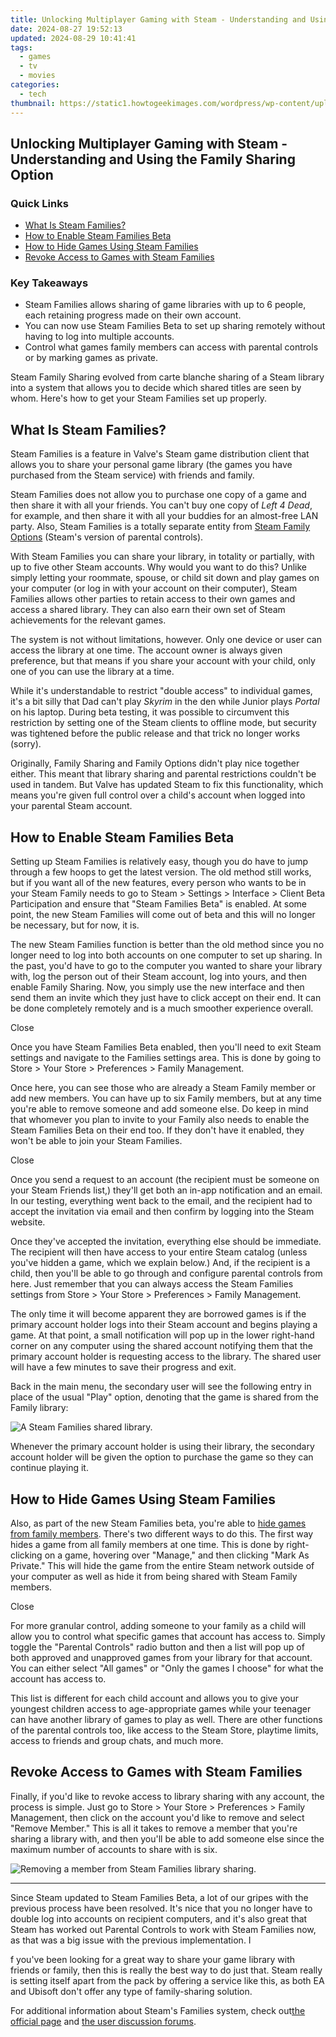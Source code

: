 ```yaml
---
title: Unlocking Multiplayer Gaming with Steam - Understanding and Using the Family Sharing Option
date: 2024-08-27 19:52:13
updated: 2024-08-29 10:41:41
tags:
  - games
  - tv
  - movies
categories:
  - tech
thumbnail: https://static1.howtogeekimages.com/wordpress/wp-content/uploads/2024/07/illustration-of-two-people-playing-video-games-in-different-places-with-the-steam-logo-in-the-center.jpg
---
```


## Unlocking Multiplayer Gaming with Steam - Understanding and Using the Family Sharing Option

### Quick Links

* [What Is Steam Families?](https://facebook-clips.techidaily.com/polishing-profile-vids-tips-and-tricks/)
* [How to Enable Steam Families Beta](https://some-techniques.techidaily.com/new-gopro-hero5-black-vs-yi-4k-action-camera-which-is-better-2023-update/)
* [How to Hide Games Using Steam Families](https://on-screen-recording.techidaily.com/new-2024-approved-guide-to-top-8-linux-screenshot-solutions/)
* [Revoke Access to Games with Steam Families](https://fox-friendly.techidaily.com/in-2024-vector-art-basics-for-newcomers-diverse-forms-and-tools/)

### Key Takeaways

* Steam Families allows sharing of game libraries with up to 6 people, each retaining progress made on their own account.
* You can now use Steam Families Beta to set up sharing remotely without having to log into multiple accounts.
* Control what games family members can access with parental controls or by marking games as private.

 Steam Family Sharing evolved from carte blanche sharing of a Steam library into a system that allows you to decide which shared titles are seen by whom. Here's how to get your Steam Families set up properly. 

##  What Is Steam Families?

 Steam Families is a feature in Valve's Steam game distribution client that allows you to share your personal game library (the games you have purchased from the Steam service) with friends and family.

 Steam Families does not allow you to purchase one copy of a game and then share it with all your friends. You can't buy one copy of _Left 4 Dead_, for example, and then share it with all your buddies for an almost-free LAN party. Also, Steam Families is a totally separate entity from [Steam Family Options](https://extra-hints.techidaily.com/updated-8k-visualization-leading-tvs-compared-side-by-side/) (Steam's version of parental controls).

 With Steam Families you can share your library, in totality or partially, with up to five other Steam accounts. Why would you want to do this? Unlike simply letting your roommate, spouse, or child sit down and play games on your computer (or log in with your account on their computer), Steam Families allows other parties to retain access to their own games and access a shared library. They can also earn their own set of Steam achievements for the relevant games.

 The system is not without limitations, however. Only one device or user can access the library at one time. The account owner is always given preference, but that means if you share your account with your child, only one of you can use the library at a time.

 While it's understandable to restrict "double access" to individual games, it's a bit silly that Dad can't play _Skyrim_ in the den while Junior plays _Portal_ on his laptop. During beta testing, it was possible to circumvent this restriction by setting one of the Steam clients to offline mode, but security was tightened before the public release and that trick no longer works (sorry).

 Originally, Family Sharing and Family Options didn't play nice together either. This meant that library sharing and parental restrictions couldn't be used in tandem. But Valve has updated Steam to fix this functionality, which means you're given full control over a child's account when logged into your parental Steam account. 

##  How to Enable Steam Families Beta

 Setting up Steam Families is relatively easy, though you do have to jump through a few hoops to get the latest version. The old method still works, but if you want all of the new features, every person who wants to be in your Steam Family needs to go to Steam > Settings > Interface > Client Beta Participation and ensure that "Steam Families Beta" is enabled. At some point, the new Steam Families will come out of beta and this will no longer be necessary, but for now, it is.

 The new Steam Families function is better than the old method since you no longer need to log into both accounts on one computer to set up sharing. In the past, you'd have to go to the computer you wanted to share your library with, log the person out of their Steam account, log into yours, and then enable Family Sharing. Now, you simply use the new interface and then send them an invite which they just have to click accept on their end. It can be done completely remotely and is a much smoother experience overall.

Close 

 Once you have Steam Families Beta enabled, then you'll need to exit Steam settings and navigate to the Families settings area. This is done by going to Store > Your Store > Preferences > Family Management.

 Once here, you can see those who are already a Steam Family member or add new members. You can have up to six Family members, but at any time you're able to remove someone and add someone else. Do keep in mind that whomever you plan to invite to your Family also needs to enable the Steam Families Beta on their end too. If they don't have it enabled, they won't be able to join your Steam Families.

Close 

 Once you send a request to an account (the recipient must be someone on your Steam Friends list,) they'll get both an in-app notification and an email. In our testing, everything went back to the email, and the recipient had to accept the invitation via email and then confirm by logging into the Steam website.

 Once they've accepted the invitation, everything else should be immediate. The recipient will then have access to your entire Steam catalog (unless you've hidden a game, which we explain below.) And, if the recipient is a child, then you'll be able to go through and configure parental controls from here. Just remember that you can always access the Steam Families settings from Store > Your Store > Preferences > Family Management.

 The only time it will become apparent they are borrowed games is if the primary account holder logs into their Steam account and begins playing a game. At that point, a small notification will pop up in the lower right-hand corner on any computer using the shared account notifying them that the primary account holder is requesting access to the library. The shared user will have a few minutes to save their progress and exit.

 Back in the main menu, the secondary user will see the following entry in place of the usual "Play" option, denoting that the game is shared from the Family library:

![A Steam Families shared library.](https://static1.howtogeekimages.com/wordpress/wp-content/uploads/2024/08/steam-family-sharing-library-1.png) 

 Whenever the primary account holder is using their library, the secondary account holder will be given the option to purchase the game so they can continue playing it.

##  How to Hide Games Using Steam Families

 Also, as part of the new Steam Families beta, you're able to [hide games from family members](https://facebook-record-videos.techidaily.com/updated-2024-approved-building-blocks-of-a-well-structured-youtube-video/). There's two different ways to do this. The first way hides a game from all family members at one time. This is done by right-clicking on a game, hovering over "Manage," and then clicking "Mark As Private." This will hide the game from the entire Steam network outside of your computer as well as hide it from being shared with Steam Family members. 

Close 

 For more granular control, adding someone to your family as a child will allow you to control what specific games that account has access to. Simply toggle the "Parental Controls" radio button and then a list will pop up of both approved and unapproved games from your library for that account. You can either select "All games" or "Only the games I choose" for what the account has access to.

 This list is different for each child account and allows you to give your youngest children access to age-appropriate games while your teenager can have another library of games to play as well. There are other functions of the parental controls too, like access to the Steam Store, playtime limits, access to friends and group chats, and much more.

##  Revoke Access to Games with Steam Families

 Finally, if you'd like to revoke access to library sharing with any account, the process is simple. Just go to Store > Your Store > Preferences > Family Management, then click on the account you'd like to remove and select "Remove Member." This is all it takes to remove a member that you're sharing a library with, and then you'll be able to add someone else since the maximum number of accounts to share with is six.

![Removing a member from Steam Families library sharing.](https://static1.howtogeekimages.com/wordpress/wp-content/uploads/2024/08/steam-family-sharing-remove-member.png) 

---

 Since Steam updated to Steam Families Beta, a lot of our gripes with the previous process have been resolved. It's nice that you no longer have to double log into accounts on recipient computers, and it's also great that Steam has worked out Parental Controls to work with Steam Families now, as that was a big issue with the previous implementation. I

 f you've been looking for a great way to share your game library with friends or family, then this is really the best way to do just that. Steam really is setting itself apart from the pack by offering a service like this, as both EA and Ubisoft don't offer any type of family-sharing solution.

 For additional information about Steam's Families system, check out[the official page](http://store.steampowered.com/sharing/) and [the user discussion forums](https://steamcommunity.com/groups/familysharing).

<ins class="adsbygoogle"
     style="display:block"
     data-ad-format="autorelaxed"
     data-ad-client="ca-pub-7571918770474297"
     data-ad-slot="1223367746"></ins>



<ins class="adsbygoogle"
     style="display:block"
     data-ad-client="ca-pub-7571918770474297"
     data-ad-slot="8358498916"
     data-ad-format="auto"
     data-full-width-responsive="true"></ins>
